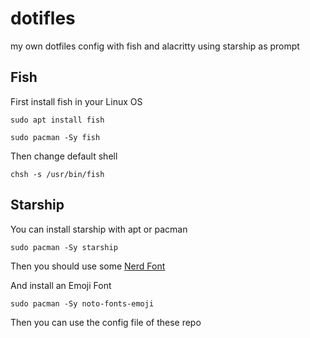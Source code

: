 # dotifles
my own dotfiles config with fish and alacritty using starship as prompt


## Fish

First install fish in your Linux OS
```
sudo apt install fish
```

```
sudo pacman -Sy fish
```

Then change default shell
```
chsh -s /usr/bin/fish
```

## Starship

You can install starship with apt or pacman

```
sudo pacman -Sy starship
```

Then you should use some [Nerd Font](./.config/fonts/JetBrains/)

And install an Emoji Font

```
sudo pacman -Sy noto-fonts-emoji
```

Then you can use the config file of these repo